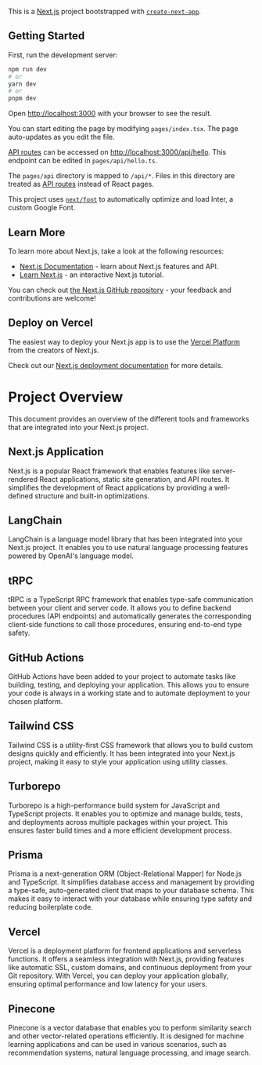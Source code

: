 This is a [Next.js](https://nextjs.org/) project bootstrapped with [`create-next-app`](https://github.com/vercel/next.js/tree/canary/packages/create-next-app).

## Getting Started

First, run the development server:

```bash
npm run dev
# or
yarn dev
# or
pnpm dev
```

Open [http://localhost:3000](http://localhost:3000) with your browser to see the result.

You can start editing the page by modifying `pages/index.tsx`. The page auto-updates as you edit the file.

[API routes](https://nextjs.org/docs/api-routes/introduction) can be accessed on [http://localhost:3000/api/hello](http://localhost:3000/api/hello). This endpoint can be edited in `pages/api/hello.ts`.

The `pages/api` directory is mapped to `/api/*`. Files in this directory are treated as [API routes](https://nextjs.org/docs/api-routes/introduction) instead of React pages.

This project uses [`next/font`](https://nextjs.org/docs/basic-features/font-optimization) to automatically optimize and load Inter, a custom Google Font.

## Learn More

To learn more about Next.js, take a look at the following resources:

- [Next.js Documentation](https://nextjs.org/docs) - learn about Next.js features and API.
- [Learn Next.js](https://nextjs.org/learn) - an interactive Next.js tutorial.

You can check out [the Next.js GitHub repository](https://github.com/vercel/next.js/) - your feedback and contributions are welcome!

## Deploy on Vercel

The easiest way to deploy your Next.js app is to use the [Vercel Platform](https://vercel.com/new?utm_medium=default-template&filter=next.js&utm_source=create-next-app&utm_campaign=create-next-app-readme) from the creators of Next.js.

Check out our [Next.js deployment documentation](https://nextjs.org/docs/deployment) for more details.

# Project Overview
This document provides an overview of the different tools and frameworks that are integrated into your Next.js project.

## Next.js Application
Next.js is a popular React framework that enables features like server-rendered React applications, static site generation, and API routes. It simplifies the development of React applications by providing a well-defined structure and built-in optimizations.

## LangChain
LangChain is a language model library that has been integrated into your Next.js project. It enables you to use natural language processing features powered by OpenAI's language model.

## tRPC
tRPC is a TypeScript RPC framework that enables type-safe communication between your client and server code. It allows you to define backend procedures (API endpoints) and automatically generates the corresponding client-side functions to call those procedures, ensuring end-to-end type safety.

## GitHub Actions
GitHub Actions have been added to your project to automate tasks like building, testing, and deploying your application. This allows you to ensure your code is always in a working state and to automate deployment to your chosen platform.

## Tailwind CSS
Tailwind CSS is a utility-first CSS framework that allows you to build custom designs quickly and efficiently. It has been integrated into your Next.js project, making it easy to style your application using utility classes.

## Turborepo
Turborepo is a high-performance build system for JavaScript and TypeScript projects. It enables you to optimize and manage builds, tests, and deployments across multiple packages within your project. This ensures faster build times and a more efficient development process.

## Prisma
Prisma is a next-generation ORM (Object-Relational Mapper) for Node.js and TypeScript. It simplifies database access and management by providing a type-safe, auto-generated client that maps to your database schema. This makes it easy to interact with your database while ensuring type safety and reducing boilerplate code.

## Vercel
Vercel is a deployment platform for frontend applications and serverless functions. It offers a seamless integration with Next.js, providing features like automatic SSL, custom domains, and continuous deployment from your Git repository. With Vercel, you can deploy your application globally, ensuring optimal performance and low latency for your users.

## Pinecone
Pinecone is a vector database that enables you to perform similarity search and other vector-related operations efficiently. It is designed for machine learning applications and can be used in various scenarios, such as recommendation systems, natural language processing, and image search.

